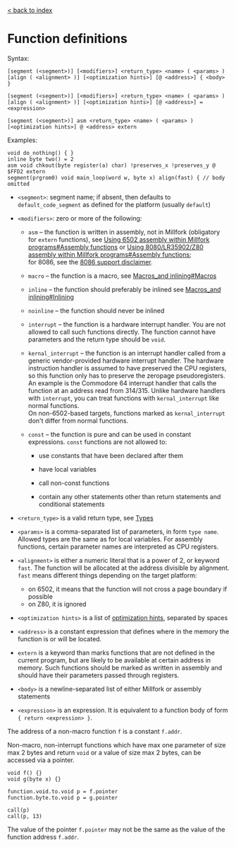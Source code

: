 [< back to index](../doc_index.md)

# Function definitions

Syntax:

`[segment (<segment>)] [<modifiers>] <return_type> <name> ( <params> ) [align ( <alignment> )] [<optimization hints>] [@ <address>] { <body> }`

`[segment (<segment>)] [<modifiers>] <return_type> <name> ( <params> ) [align ( <alignment> )] [<optimization hints>] [@ <address>] = <expression>`

`[segment (<segment>)] asm <return_type> <name> ( <params> ) [<optimization hints>] @ <address> extern`

Examples:

    void do_nothing() { }
    inline byte two() = 2
    asm void chkout(byte register(a) char) !preserves_x !preserves_y @ $FFD2 extern
    segment(prgrom0) void main_loop(word w, byte x) align(fast) { // body omitted
    

* `<segment>`: segment name; if absent, then defaults to `default_code_segment` as defined for the platform (usually `default`)

* `<modifiers>`: zero or more of the following:

    * `asm` – the function is written in assembly, not in Millfork (obligatory for `extern` functions), 
    see [Using 6502 assembly within Millfork programs#Assembly functions](./assembly.md#assembly-functions)
    or [Using 8080/LR35902/Z80 assembly within Millfork programs#Assembly functions](./assemblyz80.md#assembly-functions);  
    for 8086, see the [8086 support disclaimer](./x86disclaimer.md).
    
    * `macro` – the function is a macro, 
    see [Macros_and inlining#Macros](../abi/inlining.md#macros)
    
    * `inline` – the function should preferably be inlined
    see [Macros_and inlining#Inlining](../abi/inlining.md#automatic-inlining)
    
    * `noinline` – the function should never be inlined
    
    * `interrupt` – the function is a hardware interrupt handler.
    You are not allowed to call such functions directly.
    The function cannot have parameters and the return type should be `void`.
    
    * `kernal_interrupt` – the function is an interrupt handler called from a generic vendor-provided hardware interrupt handler.
    The hardware instruction handler is assumed to have preserved the CPU registers,
    so this function only has to preserve the zeropage pseudoregisters.
    An example is the Commodore 64 interrupt handler that calls the function at an address read from $314/$315.
    Unlike hardware handlers with `interrupt`, you can treat functions with `kernal_interrupt` like normal functions.  
    On non-6502-based targets, functions marked as `kernal_interrupt` don't differ from normal functions.
    
    * `const` – the function is pure and can be used in constant expressions. `const` functions are not allowed to:
    
        * use constants that have been declared after them
        
        * have local variables
        
        * call non-const functions
        
        * contain any other statements other than return statements and conditional statements
    
* `<return_type>` is a valid return type, see [Types](./types.md)

* `<params>` is a comma-separated list of parameters, in form `type name`. Allowed types are the same as for local variables.
For assembly functions, certain parameter names are interpreted as CPU registers.

* `<alignment>` is either a numeric literal that is a power of 2, or keyword `fast`.
    The function will be allocated at the address divisible by alignment.
    `fast` means different things depending on the target platform:

    * on 6502, it means that the function will not cross a page boundary if possible
    * on Z80, it is ignored   

* `<optimization hints>` is a list of [optimization hints](./hints.md), separated by spaces

* `<address>` is a constant expression that defines where in the memory the function is or will be located.

* `extern` is a keyword than marks functions that are not defined in the current program, 
but are likely to be available at certain address in memory. 
Such functions should be marked as written in assembly and should have their parameters passed through registers.

* `<body>` is a newline-separated list of either Millfork or assembly statements

* `<expression>` is an expression. It is equivalent to a function body of form `{ return <expression> }`.  

The address of a non-macro function `f` is a constant `f.addr`. 

Non-macro, non-interrupt functions which have max one parameter of size max 2 bytes
and return `void` or a value of size max 2 bytes,
can be accessed via a pointer.

    void f() {}
    void g(byte x) {}
    
    function.void.to.void p = f.pointer
    function.byte.to.void p = g.pointer
    
    call(p)
    call(p, 13)

The value of the pointer `f.pointer` may not be the same as the value of the function address `f.addr`. 
